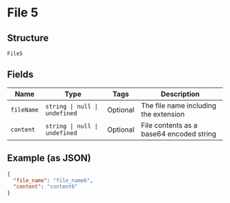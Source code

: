 
# File 5

## Structure

`File5`

## Fields

| Name | Type | Tags | Description |
|  --- | --- | --- | --- |
| `fileName` | `string \| null \| undefined` | Optional | The file name including the extension |
| `content` | `string \| null \| undefined` | Optional | File contents as a base64 encoded string |

## Example (as JSON)

```json
{
  "file_name": "file_name6",
  "content": "content6"
}
```

